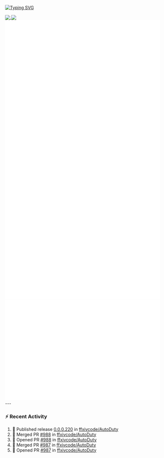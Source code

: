 [![Typing SVG](https://readme-typing-svg.demolab.com?font=Fira+Code&duration=1000&pause=1000&multiline=true&repeat=false&width=435&lines=Simon+Latusek+%7C+Gameplay+Engineer)](https://git.io/typing-svg)

<a href="https://github.com/anuraghazra/github-readme-stats">
  <img height=200 align="center" src="https://github-readme-stats.vercel.app/api?username=erdelf&theme=radical" />
</a>
<a href="https://github.com/anuraghazra/convoychat">
  <img height=200 align="center" src="https://streak-stats.demolab.com?user=erdelf&theme=radical&mode=weekly" />
</a>

<picture>
  <img src="/github-metrics.svg" alt="Metrics">
</picture>

<picture>
  <img src="/github-metrics-achievements.svg" alt="Achievements">
</picture>
---

### :zap: Recent Activity
<!--START_SECTION:activity-->
1. 🚀 Published release [0.0.0.220](https://github.com/ffxivcode/AutoDuty/releases/tag/0.0.0.220) in [ffxivcode/AutoDuty](https://github.com/ffxivcode/AutoDuty)
2. 🎉 Merged PR [#988](https://github.com/ffxivcode/AutoDuty/pull/988) in [ffxivcode/AutoDuty](https://github.com/ffxivcode/AutoDuty)
3. 💪 Opened PR [#988](https://github.com/ffxivcode/AutoDuty/pull/988) in [ffxivcode/AutoDuty](https://github.com/ffxivcode/AutoDuty)
4. 🎉 Merged PR [#987](https://github.com/ffxivcode/AutoDuty/pull/987) in [ffxivcode/AutoDuty](https://github.com/ffxivcode/AutoDuty)
5. 💪 Opened PR [#987](https://github.com/ffxivcode/AutoDuty/pull/987) in [ffxivcode/AutoDuty](https://github.com/ffxivcode/AutoDuty)
<!--END_SECTION:activity-->

<!--
**erdelf/erdelf** is a ✨ _special_ ✨ repository because its `README.md` (this file) appears on your GitHub profile.

Here are some ideas to get you started:

- 🔭 I’m currently working on ...
- 🌱 I’m currently learning ...
- 👯 I’m looking to collaborate on ...
- 🤔 I’m looking for help with ...
- 💬 Ask me about ...
- 📫 How to reach me: ...
- 😄 Pronouns: ...
- ⚡ Fun fact: ...
-->
